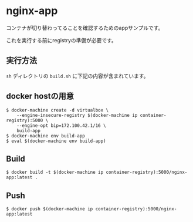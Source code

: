 nginx-app
====

コンテナが切り替わってることを確認するためのappサンプルです。

これを実行する前にregistryの準備が必要です。

## 実行方法

`sh` ディレクトリの `build.sh` に下記の内容が含まれています。

## docker hostの用意

```
$ docker-machine create -d virtualbox \
    --engine-insecure-registry $(docker-machine ip container-registry):5000 \
    --engine-opt bip=172.100.42.1/16 \
    build-app
$ docker-machine env build-app
$ eval $(docker-machine env build-app)
```

## Build

```
$ docker build -t $(docker-machine ip container-registry):5000/nginx-app:latest .
```

## Push

```
$ docker push $(docker-machine ip container-registry):5000/nginx-app:latest
```
